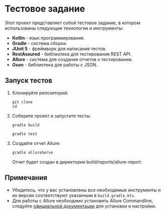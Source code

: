 # Тестовое задание
Этот проект представляет собой тестовое задание, в котором использованы следующие технологии и инструменты:

- **Kotlin** - язык программирования.
- **Gradle** - система сборки.
- **JUnit 5** - фреймворк для написания тестов.
- **RestAssured** - библиотека для тестирования REST API.
- **Allure** - система для создания отчетов о тестировании.
- **Gson** - библиотека для работы с JSON.

## Запуск тестов
1. Клонируйте репозиторий:
   ```
   git clone 
   cd 
   ```
2. Соберите проект и запустите тесты:
   ```
   gradle build
   ```
      ```
   gradle test
   ```
3. Создайте отчет Allure:
   ```
   gradle allureServe
   ```
   Отчет будет создан в директории build/reports/allure-report.

## Примечания
- Убедитесь, что у вас установлены все необходимые инструменты и их версии соответствуют указанным в `build.gradle.kts`.
- Для работы с Allure необходимо установить Allure Commandline, следуйте [официальной документации](https://docs.qameta.io/allure/) для установки и настройки.
